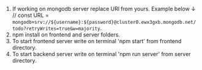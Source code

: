 1. If working on mongodb server replace URl from yours. Example below ↓  
// const URL = `mongodb+srv://${username}:${password}@cluster0.ewx3gxb.mongodb.net/todo?retryWrites=true&w=majority`.
2. npm install on frontend and server folders. 
3. To start frontend server write on terminal 'npm start' from frontend directory.
4. To start backend server write on terminal 'npm run server' from server directory.